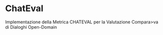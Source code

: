 # ChatEval
Implementazione della Metrica CHATEVAL per la Valutazione Compara>va di Dialoghi Open-Domain
